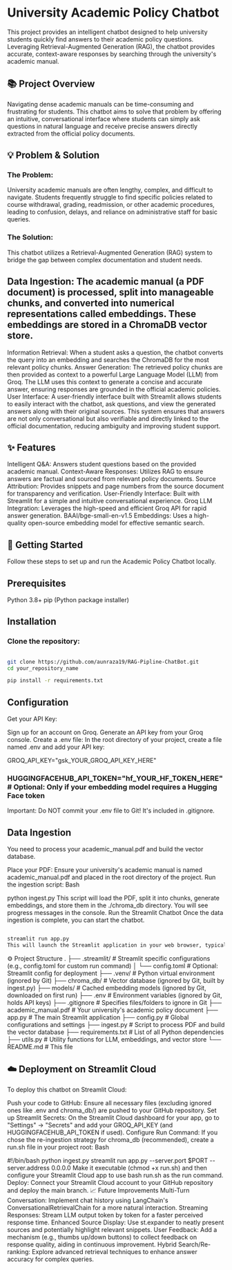 # University Academic Policy Chatbot
This project provides an intelligent chatbot designed to help university students quickly find answers to their academic policy questions. Leveraging Retrieval-Augmented Generation (RAG), the chatbot provides accurate, context-aware responses by searching through the university's academic manual.

## 📚 Project Overview
Navigating dense academic manuals can be time-consuming and frustrating for students. This chatbot aims to solve that problem by offering an intuitive, conversational interface where students can simply ask questions in natural language and receive precise answers directly extracted from the official policy documents.

## 💡 Problem & Solution
### The Problem:
University academic manuals are often lengthy, complex, and difficult to navigate. Students frequently struggle to find specific policies related to course withdrawal, grading, readmission, or other academic procedures, leading to confusion, delays, and reliance on administrative staff for basic queries.

### The Solution:
This chatbot utilizes a Retrieval-Augmented Generation (RAG) system to bridge the gap between complex documentation and student needs.

## Data Ingestion: The academic manual (a PDF document) is processed, split into manageable chunks, and converted into numerical representations called embeddings. These embeddings are stored in a ChromaDB vector store.
Information Retrieval: When a student asks a question, the chatbot converts the query into an embedding and searches the ChromaDB for the most relevant policy chunks.
Answer Generation: The retrieved policy chunks are then provided as context to a powerful Large Language Model (LLM) from Groq. The LLM uses this context to generate a concise and accurate answer, ensuring responses are grounded in the official academic policies.
User Interface: A user-friendly interface built with Streamlit allows students to easily interact with the chatbot, ask questions, and view the generated answers along with their original sources.
This system ensures that answers are not only conversational but also verifiable and directly linked to the official documentation, reducing ambiguity and improving student support.

## ✨ Features
Intelligent Q&amp;A: Answers student questions based on the provided academic manual.
Context-Aware Responses: Utilizes RAG to ensure answers are factual and sourced from relevant policy documents.
Source Attribution: Provides snippets and page numbers from the source document for transparency and verification.
User-Friendly Interface: Built with Streamlit for a simple and intuitive conversational experience.
Groq LLM Integration: Leverages the high-speed and efficient Groq API for rapid answer generation.
BAAI/bge-small-en-v1.5 Embeddings: Uses a high-quality open-source embedding model for effective semantic search.

## 🚀 Getting Started
Follow these steps to set up and run the Academic Policy Chatbot locally.

## Prerequisites
Python 3.8+
pip (Python package installer)

## Installation
### Clone the repository:

```Bash

git clone https://github.com/aunraza19/RAG-Pipline-ChatBot.git
cd your_repository_name
```
```bash
pip install -r requirements.txt
```

## Configuration
Get your API Key:

Sign up for an account on Groq.
Generate an API key from your Groq console.
Create a .env file:
In the root directory of your project, create a file named .env and add your API key:

GROQ_API_KEY="gsk_YOUR_GROQ_API_KEY_HERE"
### HUGGINGFACEHUB_API_TOKEN="hf_YOUR_HF_TOKEN_HERE" # Optional: Only if your embedding model requires a Hugging Face token
Important: Do NOT commit your .env file to Git! It's included in .gitignore.

 ## Data Ingestion
You need to process your academic_manual.pdf and build the vector database.

Place your PDF: Ensure your university's academic manual is named academic_manual.pdf and placed in the root directory of the project.
Run the ingestion script:
Bash

python ingest.py
This script will load the PDF, split it into chunks, generate embeddings, and store them in the ./chroma_db directory. You will see progress messages in the console.
Run the Streamlit Chatbot
Once the data ingestion is complete, you can start the chatbot.

```Bash

streamlit run app.py
This will launch the Streamlit application in your web browser, typically at http://localhost:8501.
```
⚙️ Project Structure
.
├── .streamlit/           # Streamlit specific configurations (e.g., config.toml for custom run command)
│   └── config.toml       # Optional: Streamlit config for deployment
├── .venv/                # Python virtual environment (ignored by Git)
├── chroma_db/            # Vector database (ignored by Git, built by ingest.py)
├── models/               # Cached embedding models (ignored by Git, downloaded on first run)
├── .env                  # Environment variables (ignored by Git, holds API keys)
├── .gitignore            # Specifies files/folders to ignore in Git
├── academic_manual.pdf   # Your university's academic policy document
├── app.py                # The main Streamlit application
├── config.py             # Global configurations and settings
├── ingest.py             # Script to process PDF and build the vector database
├── requirements.txt      # List of all Python dependencies
├── utils.py              # Utility functions for LLM, embeddings, and vector store
└── README.md             # This file
## ☁️ Deployment on Streamlit Cloud
To deploy this chatbot on Streamlit Cloud:

Push your code to GitHub: Ensure all necessary files (excluding ignored ones like .env and chroma_db/) are pushed to your GitHub repository.
Set up Streamlit Secrets: On the Streamlit Cloud dashboard for your app, go to "Settings" -> "Secrets" and add your GROQ_API_KEY (and HUGGINGFACEHUB_API_TOKEN if used).
Configure Run Command: If you chose the re-ingestion strategy for chroma_db (recommended), create a run.sh file in your project root:
Bash

#!/bin/bash
python ingest.py
streamlit run app.py --server.port $PORT --server.address 0.0.0.0
Make it executable (chmod +x run.sh) and then configure your Streamlit Cloud app to use bash run.sh as the run command.
Deploy: Connect your Streamlit Cloud account to your GitHub repository and deploy the main branch.
📈 Future Improvements
Multi-Turn Conversation: Implement chat history using LangChain's ConversationalRetrievalChain for a more natural interaction.
Streaming Responses: Stream LLM output token by token for a faster perceived response time.
Enhanced Source Display: Use st.expander to neatly present sources and potentially highlight relevant snippets.
User Feedback: Add a mechanism (e.g., thumbs up/down buttons) to collect feedback on response quality, aiding in continuous improvement.
Hybrid Search/Re-ranking: Explore advanced retrieval techniques to enhance answer accuracy for complex queries.
